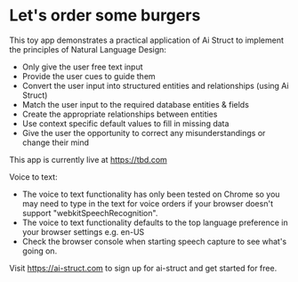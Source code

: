 # Let's order some burgers

This toy app demonstrates a practical application of Ai Struct to implement the principles of Natural Language Design: 

* Only give the user free text input
* Provide the user cues to guide them
* Convert the user input into structured entities and relationships (using Ai Struct)
* Match the user input to the required database entities & fields
* Create the appropriate relationships between entities
* Use context specific default values to fill in missing data
* Give the user the opportunity to correct any misunderstandings or change their mind

This app is currently live at https://tbd.com

Voice to text:
* The voice to text functionality has only been tested on Chrome so you may need to type in the text for voice orders if your browser doesn't support "webkitSpeechRecognition".
* The voice to text functionality defaults to the top language preference in your browser settings e.g. en-US
* Check the browser console when starting speech capture to see what's going on. 

Visit https://ai-struct.com to sign up for ai-struct and get started for free.

